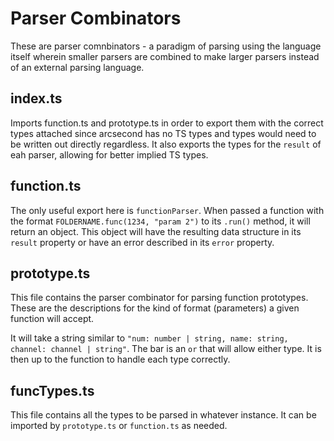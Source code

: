 # Parser Combinators

These are parser comnbinators - a paradigm of parsing using the language itself wherein smaller parsers are combined to make larger parsers instead of an external parsing language.

## index.ts
Imports function.ts and prototype.ts in order to export them with the correct types attached since arcsecond has no TS types and types would need to be written out directly regardless.
It also exports the types for the `result` of eah parser, allowing for better implied TS types.

## function.ts

The only useful export here is `functionParser`. When passed a function with the format `FOLDERNAME.func(1234, "param 2")` to its `.run()` method, it will return an object. This object will have the resulting data structure in its `result` property or have an error described in its `error` property.

## prototype.ts

This file contains the parser combinator for parsing function prototypes. These are the descriptions for the kind of format (parameters) a given function will accept.

It will take a string similar to `"num: number | string, name: string, channel: channel | string"`. The bar is an `or` that will allow either type. It is then up to the function to handle each type correctly.


## funcTypes.ts

This file contains all the types to be parsed in whatever instance. It can be imported by `prototype.ts` or `function.ts` as needed.